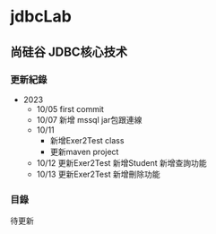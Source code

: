 # jdbcLab

## 尚硅谷 JDBC核心技术

### 更新紀錄
- 2023
	- 10/05 first commit
	- 10/07 新增 mssql jar包跟連線
	- 10/11 
		- 新增Exer2Test class
		- 更新maven project	
	- 10/12 更新Exer2Test 新增Student 新增查詢功能
	- 10/13 更新Exer2Test 新增刪除功能
### 目錄
待更新
